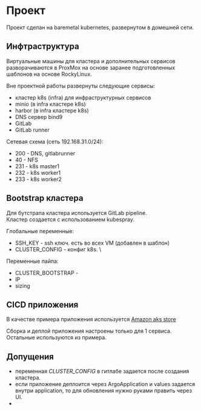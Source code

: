 # Проект

Проект сделан на baremetal kubernetes, развернутом в домешней сети.

## Инфтраструктура
Виртуальные машины для кластера и дополнительных сервисов разворачиваются в ProxMox 
на основе заранее подготовленных шаблонов на основе RockyLinux.

Вне проектной работы развернуты следующие сервисы:

- кластер k8s (infra) для инфраструктурных сервисов
- minio (в infra кластере k8s)
- harbor (в infra кластере k8s)
- DNS сервер bind9
- GitLab
- GitLab runner

Сетевая схема (сеть 192.168.31.0/24):

- 200  - DNS, gitlabrunner
- 40   - NFS
- 231  - k8s master1
- 232  - k8s worker1
- 233  - k8s worker2

## Bootstrap кластера

Для бутстрапа кластера используется GitLab pipeline. \
Кластер создается с использованием kubespray. 

Глобальные переменные:  
- SSH_KEY - ssh ключ. есть во всех VM (добавлен в шаблон)
- CLUSTER_CONFIG - конфиг k8s. \

Переменные пайпа:    

- CLUSTER_BOOTSTRAP - 
- IP
- sizing


## CICD приложения
В качестве примера приложения используется [Amazon aks store](https://github.com/Azure-Samples/aks-store-demo)

Сборка и деплой приложения настроены только для 1 сервиса. Остальные используются из примера.


## Допущения

- переменная *CLUSTER_CONFIG* в гитлабе задается после создания кластера.
- если приложение деплоится через ArgoApplication и values задается внутри application, то для обновления нужно руками править через UI.
- 